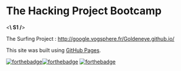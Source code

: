 # The Hacking Project Bootcamp
<**\ S1 /**>

The Surfing Project : http://google.vogsphere.fr/Goldeneye.github.io/

This site was built using [GitHub Pages](https://pages.github.com/).

[![forthebadge](https://forthebadge.com/images/badges/uses-html.svg)](https://forthebadge.com)[![forthebadge](https://forthebadge.com/images/badges/uses-css.svg)](https://forthebadge.com)
[![forthebadge](https://forthebadge.com/images/badges/built-with-love.svg)](https://forthebadge.com)
